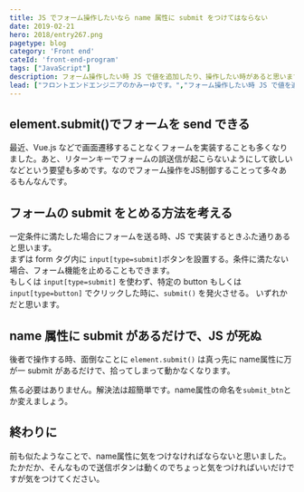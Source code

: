 ```yaml
---
title: JS でフォーム操作したいなら name 属性に submit をつけてはならない
date: 2019-02-21
hero: 2018/entry267.png
pagetype: blog
category: 'Front end'
cateId: 'front-end-program'
tags: ["JavaScript"]
description: フォーム操作したい時 JS で値を追加したり、操作したい時があると思います。そんな時、name 属性の命名に注意ください！場合によっては JS が動かねーから要注意です。
lead: ["フロントエンドエンジニアのかみーゆです。","フォーム操作したい時 JS で値を追加したり、操作したい時があると思います。そんな時、name 属性の命名に注意ください！場合によっては JS が動かねーから要注意です。"]
---
```


## element.submit()でフォームを send できる
最近、Vue.js などで画面遷移することなくフォームを実装することも多くなりました。あと、リターンキーでフォームの誤送信が起こらないようにして欲しいなどという要望も多めです。なのでフォーム操作をJS制御することって多々あるもんなんです。

## フォームの submit をとめる方法を考える
一定条件に満たした場合にフォームを送る時、JS で実装するときふた通りあると思います。<br>
まずは form タグ内に `input[type=submit]`ボタンを設置する。条件に満たない場合、フォーム機能を止めることもできます。<br>
もしくは `input[type=submit]` を使わず、特定の button もしくは`input[type=button]` でクリックした時に、`submit()` を発火させる。
いずれかだと思います。

## name 属性に submit があるだけで、JS が死ぬ
後者で操作する時、面倒なことに `element.submit()` は真っ先に name属性に万が一 submit があるだけで、拾ってしまって動かなくなります。

焦る必要はありません。解決法は超簡単です。name属性の命名を`submit_btn`とか変えましょう。

## 終わりに
前も似たようなことで、name属性に気をつけなければならないと思いました。<br>
たかだか、そんなもので送信ボタンは動くのでちょっと気をつければいいだけですが気をつけてください。
